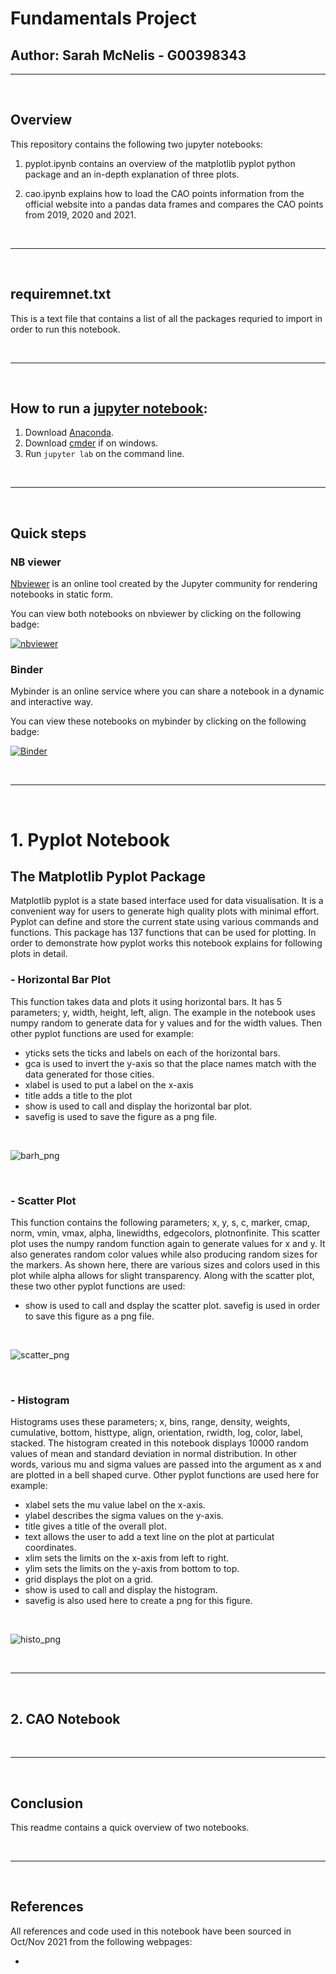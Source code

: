 # **Fundamentals Project**
## Author: Sarah McNelis - G00398343

***
<br>

## Overview

This repository contains the following two jupyter notebooks:

1. pyplot.ipynb contains an overview of the matplotlib pyplot python package and an in-depth explanation of three plots.

2. cao.ipynb explains how to load the CAO points information from the official website into a pandas data frames and compares the CAO points from 2019, 2020 and 2021.

<br>

***

<br>

## requiremnet.txt
This is a text file that contains a list of all the packages requried to import in order to run this notebook. 

<br>

***

<br>

## How to run a [jupyter notebook](https://jupyter.org/):

1. Download [Anaconda]().
2. Download [cmder]() if on windows.
3. Run `jupyter lab` on the command line. 

<br>

***

<br>

## Quick steps

### NB viewer
[Nbviewer](https://nbviewer.org/) is an online tool created by the Jupyter community for rendering notebooks in static form.

You can view both notebooks on nbviewer by clicking on the following badge:

[![nbviewer](https://raw.githubusercontent.com/jupyter/design/master/logos/Badges/nbviewer_badge.svg)](https://nbviewer.jupyter.org/github/SarahMcN25/fundamentals/tree/main/)


### Binder
Mybinder is an online service where you can share a notebook in a dynamic and interactive way.

You can view these notebooks on mybinder by clicking on the following badge:

[![Binder](https://mybinder.org/badge_logo.svg)](https://mybinder.org/v2/gh/SarahMcN25/fundamentals/HEAD)

<br>

***

<br>

# 1. Pyplot Notebook

## The Matplotlib Pyplot Package
Matplotlib pyplot is a state based interface used for data visualisation. It is a convenient way for users to generate high quality plots with minimal effort. Pyplot can define and store the current state using various commands and functions. This package has 137 functions that can be used for plotting. In order to demonstrate how pyplot works this notebook explains for following plots in detail. 

### - Horizontal Bar Plot
This function takes data and plots it using horizontal bars. It has 5 parameters; y, width, height, left, align. The example in the notebook uses numpy random to generate data for y values and for the width values. Then other pyplot functions are used for example:
- yticks sets the ticks and labels on each of the horizontal bars.
- gca is used to invert the y-axis so that the place names match with the data generated for those cities.
- xlabel is used to put a label on the x-axis
- title adds a title to the plot
- show is used to call and display the horizontal bar plot.
- savefig is used to save the figure as a png file. 

<br>

![barh_png](Horizontal_Bar_Plot.png)

<br>

### - Scatter Plot
This function contains the following parameters; x, y, s, c, marker, cmap, norm, vmin, vmax, alpha, linewidths, edgecolors, plotnonfinite. This scatter plot uses the numpy random function again to generate values for x and y. It also generates random color values while also producing random sizes for the markers. As shown here, there are various sizes and colors used in this plot while alpha allows for slight transparency. Along with the scatter plot, these two other pyplot functions are used:
- show is used to call and dsplay the scatter plot.
savefig is used in order to save this figure as a png file. 

<br>

![scatter_png](Scatterplot.png)

<br>

### - Histogram
Histograms uses these parameters; x, bins, range, density, weights, cumulative, bottom, histtype, align, orientation, rwidth, log, color, label, stacked. The histogram created in this notebook displays 10000 random values of mean and standard deviation in normal distribution. In other words, various mu and sigma values are passed into the argument as x and are plotted in a bell shaped curve. Other pyplot functions are used here for example:
- xlabel sets the mu value label on the x-axis.
- ylabel describes the sigma values on the y-axis.
- title gives a title of the overall plot. 
- text allows the user to add a text line on the plot at particulat coordinates. 
- xlim sets the limits on the x-axis from left to right.
- ylim sets the limits on the y-axis from bottom to top.
- grid displays the plot on a grid.
- show is used to call and display the histogram. 
- savefig is also used here to create a png for this figure. 

<br>

![histo_png](Histogram.png)

<br>

***

<br>

## 2. CAO Notebook





<br>

***

<br>

## **Conclusion**
This readme contains a quick overview of two notebooks. 



<br>

***

<br>

## References

All references and code used in this notebook have been sourced in Oct/Nov 2021 from the following webpages:

- 


